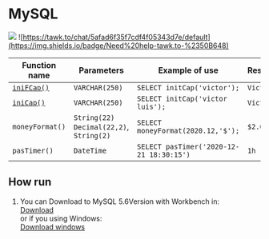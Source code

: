 MySQL
======

![](https://img.shields.io/badge/MySQL-5.6-blue)
![https://tawk.to/chat/5afad6f35f7cdf4f05343d7e/default](https://img.shields.io/badge/Need%20help-tawk.to-%2350B648)


|  Function name   |                 Parameters                   |               Example of use              |      Result\Return      |
|------------------|----------------------------------------------|-------------------------------------------|-------------------------|
|   [`iniFCap()`](https://github.com/victorluissantos/mysql/blob/main/functions/iniFCap.sql)    |           	`VARCHAR(250)`                   |    `SELECT initCap('victor');`            |      `Victor`           |
|   [`iniCap()`](https://github.com/victorluissantos/mysql/blob/main/functions/initCap.sql)     |             `VARCHAR(250)`                   |    `SELECT initCap('victor luis');`       |      `Victor Luis`      |
| `moneyFormat()`  | `String(22)` `Decimal(22,2)`, `String(2)`    |    `SELECT moneyFormat(2020.12,'$');`     |      `$2.020,12`        |
|   `pasTimer()`   |                 `DateTime`                   |  `SELECT pasTimer('2020-12-21 18:30:15')` |      `1h`               |



## How run
1. You can Download to MySQL 5.6Version with Workbench in:<br/>
[Download](https://dev.mysql.com/downloads/mysql/5.6.html)<br/>
or if you using Windows:<br/>
[Download windows](https://dev.mysql.com/downloads/windows/installer/5.6.html)
